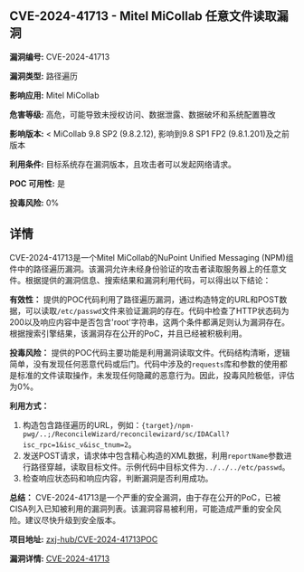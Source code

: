 ## CVE-2024-41713 - Mitel MiCollab 任意文件读取漏洞

**漏洞编号:** CVE-2024-41713

**漏洞类型:** 路径遍历

**影响应用:** Mitel MiCollab

**危害等级:** 高危，可能导致未授权访问、数据泄露、数据破坏和系统配置篡改

**影响版本:** < MiCollab 9.8 SP2 (9.8.2.12), 影响到9.8 SP1 FP2 (9.8.1.201)及之前版本

**利用条件:** 目标系统存在漏洞版本，且攻击者可以发起网络请求。

**POC 可用性:** 是

**投毒风险:** 0%

## 详情

CVE-2024-41713是一个Mitel MiCollab的NuPoint Unified Messaging (NPM)组件中的路径遍历漏洞。该漏洞允许未经身份验证的攻击者读取服务器上的任意文件。根据提供的漏洞信息、搜索结果和漏洞利用代码，可以得出以下结论：

**有效性：**
提供的POC代码利用了路径遍历漏洞，通过构造特定的URL和POST数据，可以读取`/etc/passwd`文件来验证漏洞的存在。代码中检查了HTTP状态码为200以及响应内容中是否包含'root'字符串，这两个条件都满足则认为漏洞存在。根据搜索引擎结果，该漏洞存在公开的PoC，并且已经被积极利用。

**投毒风险：**
提供的POC代码主要功能是利用漏洞读取文件。代码结构清晰，逻辑简单，没有发现任何恶意代码或后门。代码中涉及的`requests`库和参数的使用都是标准的文件读取操作，未发现任何隐藏的恶意行为。因此，投毒风险极低，评估为0%。

**利用方式：**
1.  构造包含路径遍历的URL，例如：`{target}/npm-pwg/..;/ReconcileWizard/reconcilewizard/sc/IDACall?isc_rpc=1&isc_v&isc_tnum=2`。
2.  发送POST请求，请求体中包含精心构造的XML数据，利用`reportName`参数进行路径穿越，读取目标文件。示例代码中目标文件为`../../../etc/passwd`。
3.  检查响应状态码和响应内容，判断漏洞是否利用成功。

**总结：**
CVE-2024-41713是一个严重的安全漏洞，由于存在公开的PoC，已被CISA列入已知被利用的漏洞列表。该漏洞容易被利用，可能造成严重的安全风险。建议尽快升级到安全版本。

**项目地址:** [zxj-hub/CVE-2024-41713POC](https://github.com/zxj-hub/CVE-2024-41713POC)

**漏洞详情:** [CVE-2024-41713](https://nvd.nist.gov/vuln/detail/CVE-2024-41713)